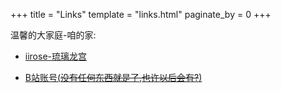 +++
title = "Links"
template = "links.html"
paginate_by = 0
+++

温馨的大家庭-咱的家:
- [iirose-琉璃龙宫](https://iirose.com/#s=635e0697e0720)

- [B站账号(~~没有任何东西就是了,也许以后会有?~~)](https://space.bilibili.com/93365976/video)

  

